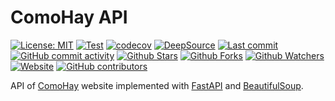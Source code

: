 # ComoHay API

[![License: MIT](https://img.shields.io/badge/License-MIT-green.svg)](https://opensource.org/licenses/MIT)
[![Test](https://github.com/leynier/comohay-api/workflows/CI/badge.svg)](https://github.com/leynier/comohay-api/actions?query=workflow%3ACI)
[![codecov](https://codecov.io/gh/leynier/comohay-api/branch/main/graph/badge.svg?token=Z1MEEL3EAB)](https://codecov.io/gh/leynier/comohay-api)
[![DeepSource](https://deepsource.io/gh/leynier/comohay-api.svg/?label=active+issues)](https://deepsource.io/gh/leynier/comohay-api/?ref=repository-badge)
[![Last commit](https://img.shields.io/github/last-commit/leynier/comohay-api.svg?style=flat)](https://github.com/leynier/comohay-api/commits)
[![GitHub commit activity](https://img.shields.io/github/commit-activity/m/leynier/comohay-api)](https://github.com/leynier/comohay-api/commits)
[![Github Stars](https://img.shields.io/github/stars/leynier/comohay-api?style=flat&logo=github)](https://github.com/leynier/comohay-api/stargazers)
[![Github Forks](https://img.shields.io/github/forks/leynier/comohay-api?style=flat&logo=github)](https://github.com/leynier/comohay-api/network/members)
[![Github Watchers](https://img.shields.io/github/watchers/leynier/comohay-api?style=flat&logo=github)](https://github.com/leynier/comohay-api)
[![Website](https://img.shields.io/website?up_message=online&url=https%3A%2F%2Fleynier.github.io/comohay-api)](https://leynier.github.io/comohay-api)
[![GitHub contributors](https://img.shields.io/github/contributors/leynier/comohay-api)](https://github.com/leynier/comohay-api/graphs/contributors)

API of [ComoHay](https://comohay.com) website implemented with [FastAPI](https://fastapi.tiangolo.com) and [BeautifulSoup](https://www.crummy.com/software/BeautifulSoup).
